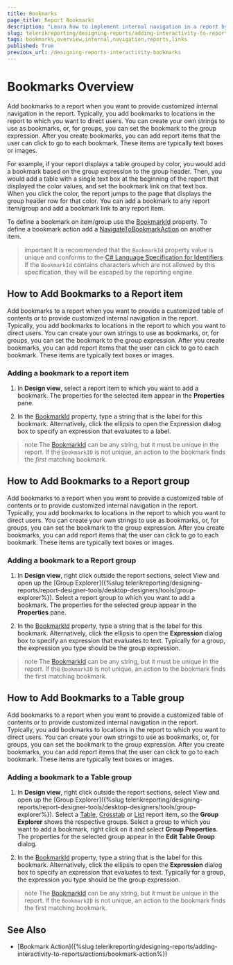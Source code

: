 ```yaml
---
title: Bookmarks
page_title: Report Bookmarks
description: "Learn how to implement internal navigation in a report by adding custom Bookmark IDs to report items, sections or groups."
slug: telerikreporting/designing-reports/adding-interactivity-to-reports/bookmarks/overview
tags: bookmarks,overview,internal,navigation,reports,links
published: True
previous_url: /designing-reports-interactivity-bookmarks
---
```


# Bookmarks Overview

Add bookmarks to a report when you want to provide customized internal navigation in the report. Typically, you add bookmarks to locations in the report to which you want to direct users. You can create your own strings to use as bookmarks, or, for groups, you can set the bookmark to the group expression. After you create bookmarks, you can add report items that the user can click to go to each bookmark. These items are typically text boxes or images. 

For example, if your report displays a table grouped by color, you would add a bookmark based on the group expression to the group header. Then, you would add a table with a single text box at the beginning of the report that displayed the color values, and set the bookmark link on that text box. When you click the color, the report jumps to the page that displays the group header row for that color. You can add a bookmark to any report item/group and add a bookmark link to any report item. 

To define a bookmark on item/group use the [BookmarkId](/api/Telerik.Reporting.ReportItemBase#Telerik_Reporting_ReportItemBase_BookmarkId) property. To define a bookmark action add a [NavigateToBookmarkAction](/api/Telerik.Reporting.NavigateToBookmarkAction) on another item. 

>important It is recommended that the `BookmarkId` property value is unique and conforms to the [C# Language Specification for Identifiers](https://docs.microsoft.com/en-us/dotnet/csharp/fundamentals/coding-style/identifier-names). If the `BookmarkId` contains characters which are not allowed by this specification, they will be escaped by the reporting engine. 

## How to Add Bookmarks to a Report item

Add bookmarks to a report when you want to provide a customized table of contents or to provide customized internal navigation in the report. Typically, you add bookmarks to locations in the report to which you want to direct users. You can create your own strings to use as bookmarks, or, for groups, you can set the bookmark to the group expression. After you create bookmarks, you can add report items that the user can click to go to each bookmark. These items are typically text boxes or images. 

### Adding a bookmark to a report item

1. In __Design view__, select a report item to which you want to add a bookmark. The properties for the selected item appear in the __Properties__ pane.

1. In the [BookmarkId](/api/Telerik.Reporting.ReportItemBase#Telerik_Reporting_ReportItemBase_BookmarkId) property, type a string that is the label for this bookmark. Alternatively, click the ellipsis to open the Expression dialog box to specify an expression that evaluates to a label.

>note The [BookmarkId](/api/Telerik.Reporting.ReportItemBase#Telerik_Reporting_ReportItemBase_BookmarkId) can be any string, but it must be unique in the report. If the `BookmarkID` is not unique, an action to the bookmark finds the _first_ matching bookmark.

## How to Add Bookmarks to a Report group

Add bookmarks to a report when you want to provide a customized table of contents or to provide customized internal navigation in the report. Typically, you add bookmarks to locations in the report to which you want to direct users. You can create your own strings to use as bookmarks, or, for groups, you can set the bookmark to the group expression. After you create bookmarks, you can add report items that the user can click to go to each bookmark. These items are typically text boxes or images. 

### Adding a bookmark to a Report group

1. In __Design view__, right click outside the report sections, select View and open up the [Group Explorer]({%slug telerikreporting/designing-reports/report-designer-tools/desktop-designers/tools/group-explorer%}). Select a report group to which you want to add a bookmark. The properties for the selected group appear in the __Properties__ pane.

1. In the [BookmarkId](/api/Telerik.Reporting.Group#Telerik_Reporting_Group_BookmarkId) property, 
	type a string that is the label for this bookmark. Alternatively, click
	the ellipsis to open the __Expression__ dialog box to specify an expression that evaluates to text. 
	Typically for a group, the expression you type should be the group expression.

>note The [BookmarkId](/api/Telerik.Reporting.Group#Telerik_Reporting_Group_BookmarkId) can be any string, but it must be unique in the report. If the `BookmarkID` is not unique, an action to the bookmark finds the first matching bookmark.

## How to Add Bookmarks to a Table group

Add bookmarks to a report when you want to provide a customized table of contents or to provide customized internal navigation in the report. Typically, you add bookmarks to locations in the report to which you want to direct users. You can create your own strings to use as bookmarks, or, for groups, you can set the bookmark to the group expression. After you create bookmarks, you can add report items that the user can click to go to each bookmark. These items are typically text boxes or images. 

### Adding a bookmark to a Table group

1. In __Design view__, right click outside the report sections, select View and open up the [Group Explorer]({%slug telerikreporting/designing-reports/report-designer-tools/desktop-designers/tools/group-explorer%}). Select a [Table](/api/Telerik.Reporting.Table), [Crosstab](/api/Telerik.Reporting.Crosstab) or [List](/api/Telerik.Reporting.List) report item, so the __Group Explorer__ shows the respective groups. Select a group to which you want to add a bookmark, right click on it and select __Group Properties__. The properties for the selected group appear in the __Edit Table Group__ dialog.

1. In the [BookmarkId](/api/Telerik.Reporting.TableGroup#Telerik_Reporting_TableGroup_BookmarkId) property, 
	type a string that is the label for this bookmark. Alternatively, click the ellipsis to open the __Expression__ dialog box to 
	specify an expression that evaluates to text. Typically for a group, the expression you type should be the group expression.

>note The [BookmarkId](/api/Telerik.Reporting.TableGroup#Telerik_Reporting_TableGroup_BookmarkId) can be any string, but it must be unique in the report. If the `BookmarkID` is not unique, an action to the bookmark finds the first matching bookmark.

## See Also

 * [Bookmark Action]({%slug telerikreporting/designing-reports/adding-interactivity-to-reports/actions/bookmark-action%})

